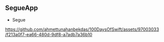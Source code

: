 ## SegueApp
- Segue

https://github.com/ahmettunahanbekdas/100DaysOfSwift/assets/97003033/f213a0f7-ea66-480d-9df8-a7adb7a36b10
